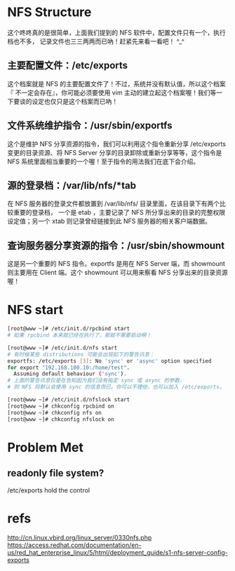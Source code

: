 # NFS Structure
这个咚咚真的是很简单，上面我们提到的 NFS 软件中，配置文件只有一个，执行档也不多， 记录文件也三三两两而已吶！赶紧先来看一看吧！ ^_^

## 主要配置文件：/etc/exports
这个档案就是 NFS 的主要配置文件了！不过，系统并没有默认值，所以这个档案『 不一定会存在』，你可能必须要使用 vim 主动的建立起这个档案喔！我们等一下要谈的设定也仅只是这个档案而已吶！

##  文件系统维护指令：/usr/sbin/exportfs
这个是维护 NFS 分享资源的指令，我们可以利用这个指令重新分享 /etc/exports 变更的目录资源、将 NFS Server 分享的目录卸除或重新分享等等，这个指令是 NFS 系统里面相当重要的一个喔！至于指令的用法我们在底下会介绍。

## 源的登录档：/var/lib/nfs/*tab
在 NFS 服务器的登录文件都放置到 /var/lib/nfs/ 目录里面，在该目录下有两个比较重要的登录档， 一个是 etab ，主要记录了 NFS 所分享出来的目录的完整权限设定值；另一个 xtab 则记录曾经链接到此 NFS 服务器的相关客户端数据。

## 查询服务器分享资源的指令：/usr/sbin/showmount
这是另一个重要的 NFS 指令。exportfs 是用在 NFS Server 端，而 showmount 则主要用在 Client 端。这个 showmount 可以用来察看 NFS 分享出来的目录资源喔！

# NFS start
```bash
[root@www ~]# /etc/init.d/rpcbind start
# 如果 rpcbind 本来就已经在执行了，那就不需要启动啊！

[root@www ~]# /etc/init.d/nfs start
# 有时候某些 distributions 可能会出现如下的警告讯息：
exportfs: /etc/exports [3]: No 'sync' or 'async' option specified 
for export "192.168.100.10:/home/test".
  Assuming default behaviour ('sync').
# 上面的警告讯息仅是在告知因为我们没有指定 sync 或 async 的参数，
# 则 NFS 将默认会使用 sync 的信息而已。你可以不理他，也可以加入 /etc/exports。

[root@www ~]# /etc/init.d/nfslock start
[root@www ~]# chkconfig rpcbind on
[root@www ~]# chkconfig nfs on
[root@www ~]# chkconfig nfslock on
```

# Problem Met
## readonly file system?
/etc/exports hold the control

# refs
http://cn.linux.vbird.org/linux_server/0330nfs.php
https://access.redhat.com/documentation/en-us/red_hat_enterprise_linux/5/html/deployment_guide/s1-nfs-server-config-exports


